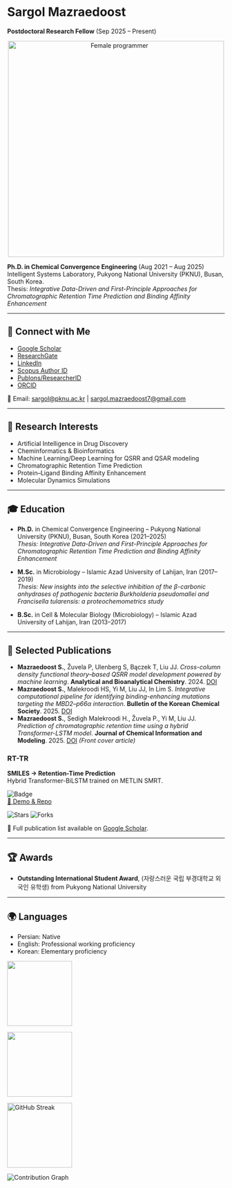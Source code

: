 
# Sargol Mazraedoost

**Postdoctoral Research Fellow** (Sep 2025 – Present) 
<p align="center">
  <img src="https://media.giphy.com/media/Y4ak9Ki2GZCbJxAnJD/giphy.gif" width="500" alt="Female programmer"/>
</p>


**Ph.D. in Chemical Convergence Engineering** (Aug 2021 – Aug 2025)  
Intelligent Systems Laboratory, Pukyong National University (PKNU), Busan, South Korea.  
Thesis: *Integrative Data-Driven and First-Principle Approaches for Chromatographic Retention Time Prediction and Binding Affinity Enhancement*  

---

## 🔗 Connect with Me
- [Google Scholar](https://scholar.google.com/citations?user=tosxQUIAAAAJ&hl=en)  
- [ResearchGate](https://www.researchgate.net/profile/Sargol_Mazraedoost)  
- [LinkedIn](https://www.linkedin.com/in/sargol-mazraedoost-95248b150)  
- [Scopus Author ID](https://www.scopus.com/authid/detail.uri?authorId=57203482383)  
- [Publons/ResearcherID](https://publons.com/researcher/2975473/sargol-mazraedoost/)  
- [ORCID](https://orcid.org/0000-0001-6656-1968)  

📧 Email: sargol@pknu.ac.kr | sargol.mazraedoost7@gmail.com  

---

## 🧪 Research Interests
- Artificial Intelligence in Drug Discovery  
- Cheminformatics & Bioinformatics  
- Machine Learning/Deep Learning for QSRR and QSAR modeling  
- Chromatographic Retention Time Prediction  
- Protein–Ligand Binding Affinity Enhancement  
- Molecular Dynamics Simulations  

---

## 🎓 Education

- **Ph.D.** in Chemical Convergence Engineering – Pukyong National University (PKNU), Busan, South Korea (2021–2025)  
  *Thesis: Integrative Data-Driven and First-Principle Approaches for Chromatographic Retention Time Prediction and Binding Affinity Enhancement*  

- **M.Sc.** in Microbiology – Islamic Azad University of Lahijan, Iran (2017–2019)  
  *Thesis: New insights into the selective inhibition of the β-carbonic anhydrases of pathogenic bacteria Burkholderia pseudomallei and Francisella tularensis: a proteochemometrics study*  

- **B.Sc.** in Cell & Molecular Biology (Microbiology) – Islamic Azad University of Lahijan, Iran (2013–2017)  

---

## 📄 Selected Publications
- **Mazraedoost S.**, Žuvela P, Ulenberg S, Bączek T, Liu JJ. *Cross-column density functional theory–based QSRR model development powered by machine learning*. **Analytical and Bioanalytical Chemistry**. 2024. [DOI](https://link.springer.com/article/10.1007/s00216-024-05243-7)  
- **Mazraedoost S.**, Malekroodi HS, Yi M, Liu JJ, In Lim S. *Integrative computational pipeline for identifying binding-enhancing mutations targeting the MBD2–p66α interaction*. **Bulletin of the Korean Chemical Society**. 2025. [DOI](https://onlinelibrary.wiley.com/doi/full/10.1002/bkcs.12923)  
- **Mazraedoost S.**, Sedigh Malekroodi H., Žuvela P., Yi M, Liu JJ. *Prediction of chromatographic retention time using a hybrid Transformer-LSTM model*. **Journal of Chemical Information and Modeling**. 2025. [DOI](https://doi.org/10.1021/acs.jcim.5c00167) *(Front cover article)*
### RT-TR
**SMILES → Retention-Time Prediction**  
Hybrid Transformer-BiLSTM trained on METLIN SMRT.  

![Badge](https://img.shields.io/badge/RT--TR-v1.0-blueviolet?style=for-the-badge)  
[🔗 Demo & Repo](https://github.com/SargolMazraedoost/RT-TR)  

![Stars](https://img.shields.io/github/stars/SargolMazraedoost/RT-TR?style=social) 
![Forks](https://img.shields.io/github/forks/SargolMazraedoost/RT-TR?style=social)  


📌 Full publication list available on [Google Scholar](https://scholar.google.com/citations?user=tosxQUIAAAAJ&hl=en).  

---

## 🏆 Awards
- **Outstanding International Student Award**, (자랑스러운 국립 부경대학교 외국인 유학생) from Pukyong National University

---

## 🌍 Languages
- Persian: Native  
- English: Professional working proficiency  
- Korean: Elementary proficiency  



<!-- ====== PROFILE METRICS (pink/gray/black/white/purple) ====== -->

<!-- GitHub Stats -->
<p align="left">
  <img height="150" 
       src="https://github-readme-stats.vercel.app/api?username=SargolMazraedoost&show_icons=true&title_color=ff69b4&icon_color=9370db&text_color=ffffff&bg_color=000000&border_color=808080" />
</p>

<!-- Most Used Languages -->
<p align="left">
  <img height="150" 
       src="https://github-readme-stats.vercel.app/api/top-langs/?username=SargolMazraedoost&layout=compact&title_color=ff69b4&text_color=ffffff&bg_color=000000&border_color=808080" />
</p>

<!-- Streak -->
<p align="left">
  <img height="150"
       src="https://streak-stats.demolab.com?user=SargolMazraedoost&background=000000&ring=ff69b4&fire=ff69b4&currStreakLabel=ff69b4&sideNums=ffffff&sideLabels=ffffff&currStreakNum=ffffff&dates=8a8a8a&border=808080" 
       alt="GitHub Streak" />
</p>

<!-- Contribution Graph -->
<p align="left">
  <img 
       src="https://github-readme-activity-graph.vercel.app/graph?username=SargolMazraedoost&bg_color=000000&color=ffffff&line=9370db&point=ff69b4&area=true&hide_border=true" 
       alt="Contribution Graph" />

    



